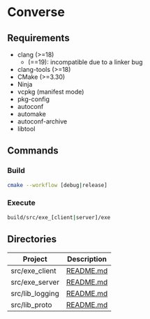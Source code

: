 # Converse

## Requirements

- clang (>=18)
  - (==19): incompatible due to a linker bug
- clang-tools (>=18)
- CMake (>=3.30)
- Ninja
- vcpkg (manifest mode)
- pkg-config
- autoconf
- automake
- autoconf-archive
- libtool

## Commands

### Build

```sh
cmake --workflow [debug|release]
```

### Execute

```sh
build/src/exe_[client|server]/exe
```

## Directories

| Project         | Description                            |
| --------------- | -------------------------------------- |
| src/exe_client  | [README.md](src/exe_client/README.md)  |
| src/exe_server  | [README.md](src/exe_server/README.md)  |
| src/lib_logging | [README.md](src/lib_logging/README.md) |
| src/lib_proto   | [README.md](src/lib_proto/README.md)   |
